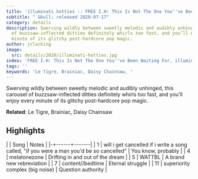 ```yaml
---
title: 'illuminati hotties :: FREE I.H: This Is Not The One You''ve Been Waiting For'
subtitle: " &bull; released 2020-07-17"
category: details
description: Swerving wildly between sweetly melodic and audibly unhinged, this carousel
  of buzzsaw-inflected ditties definitely whirls too fast, and you’ll enjoy every
  minute of its glitchy post-hardcore pop magic.
author: jclacking
image:
  src: details/2020/illuminati-hotties.jpg
index: 'FREE I.H: This Is Not The One You''ve Been Waiting For, illuminati hotties'
tags: ''
keywords: 'Le Tigre, Brainiac, Daisy Chainsaw, '
---
```

Swerving wildly between sweetly melodic and audibly unhinged, this carousel of buzzsaw-inflected ditties definitely whirls too fast, and you’ll enjoy every minute of its glitchy post-hardcore pop magic.<!--more-->

**Related**: Le Tigre, Brainiac, Daisy Chainsaw

## Highlights

| | Song | Notes |
|-+------+-------|
| 1 | will i get cancelled if i write a song called, "if you were a man you'd be so cancelled" | You know, probably |
| 4 | melatonezone | Drifting in and out of the dream |
| 5 | WATTBL | A brand new rebreviation |
| 7 | content//bedtime | Eternal struggle |
| 11 | superiority complex (big noise) | Question authority |

